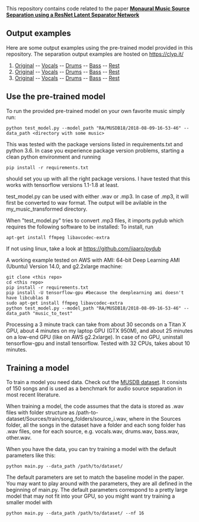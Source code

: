 This repository contains code related to the paper 
[**Monaural Music Source Separation using a ResNet Latent Separator Network**](https://tik-old.ee.ethz.ch/file/0975eb70cb3de1985327527eccbd66e2/ICTAI__19_Monaural_Source_Separation.pdf)

## Output examples
Here are some output examples using the pre-trained model provided in this repository. 
The separation output examples are hosted on https://clyp.it/
1. [Original](https://www.youtube.com/watch?v=dQw4w9WgXcQ) -- [Vocals](https://clyp.it/o52vmanz) -- [Drums](https://clyp.it/kjpjunev) -- [Bass](https://clyp.it/i4cai5md) -- [Rest](https://clyp.it/zb4biluo)
2. [Original](https://www.youtube.com/watch?v=-r679Hhs9Zs) -- [Vocals](https://clyp.it/ojbvd24s) -- [Drums](https://clyp.it/v5oscl5h) -- [Bass](https://clyp.it/ita0d002) -- [Rest](https://clyp.it/kltpn3ib)
3. [Original](https://clyp.it/o0xxf3hh) -- [Vocals](https://clyp.it/j3mqddy1) -- [Drums](https://clyp.it/l2dt2ovz) -- [Bass](https://clyp.it/g2ca3b3y) -- [Rest](https://clyp.it/gbss4eon)



## Use the pre-trained model

To run the provided pre-trained model on your own favorite music simply run:
```
python test_model.py --model_path "RA/MUSDB18/2018-08-09-16-53-46" --data_path <directory with some music>
```

This was tested with the package versions listed in requirements.txt and python 3.6.
In case you experience package version problems, starting a clean python environment
and running
```
pip install -r requirements.txt
```
should set you up with all the right package versions.
I have tested that this works with tensorflow versions 1.1-1.8 at least.

test_model.py can be used with either .wav or .mp3. In case of .mp3, it will first
be converted to wav format. The output will be avilable in the my_music_transformed
directory.

When "test_model.py" tries to convert .mp3 files, it imports pydub which requires
the following software to be installed:
To install, run
```
apt-get install ffmpeg libavcodec-extra
```
If not using linux, take a look at https://github.com/jiaaro/pydub

A working example tested on AWS with AMI: 64-bit
Deep Learning AMI (Ubuntu) Version 14.0, and g2.2xlarge machine:
```
git clone <this repo>
cd <this repo>
pip install -r requirements.txt
pip install -U tensorflow-gpu #because the deeplearning ami doesn't have libcublas 8
sudo apt-get install ffmpeg libavcodec-extra
python test_model.py --model_path "RA/MUSDB18/2018-08-09-16-53-46" --data_path "music_to_test"
```

Processing a 3 minute track can take from about 30 seconds on a Titan X GPU,
about 4 minutes on my laptop GPU (GTX 950M), and about 25 minutes on a low-end 
GPU (like on AWS g2.2xlarge).
In case of no GPU, uninstall tensorflow-gpu and install tensorflow. Tested with
32 CPUs, takes about 10 minutes.


## Training a model

To train a model you need data. Check out the [MUSDB dataset](https://sigsep.github.io/datasets/musdb.html).
It consists of 150 songs and is used as a benchmark for audio source separation in most recent literature.

When training a model, the code assumes that the data is stored as .wav files with folder structure as
/path-to-dataset/Sources/train/song_folders/source_i.wav, where in the Sources folder, all the songs in the dataset 
have a folder and each song folder has .wav files, one for each source, e.g. vocals.wav, drums.wav, bass.wav, other.wav.

When you have the data, you can try training a model with the default parameters like this:
```
python main.py --data_path /path/to/dataset/
```
The default parameters are set to match the baseline model in the paper.  You may
want to play around with the parameters, they are all defined in the beginning of 
main.py. The default parameters correspond to a pretty large model that may not
fit into your GPU, so you might want try training a smaller model with 
```
python main.py --data_path /path/to/dataset/ --nf 16
```

